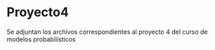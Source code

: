 # Proyecto4
Se adjuntan los archivos correspondientes al proyecto 4 del curso de modelos probabilísticos 
